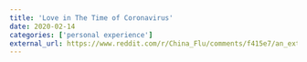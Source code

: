 ```yaml
---
title: 'Love in The Time of Coronavirus'
date: 2020-02-14
categories: ['personal experience']
external_url: https://www.reddit.com/r/China_Flu/comments/f415e7/an_extraordinary_valentines_day_for_people_in/ 
---
```

